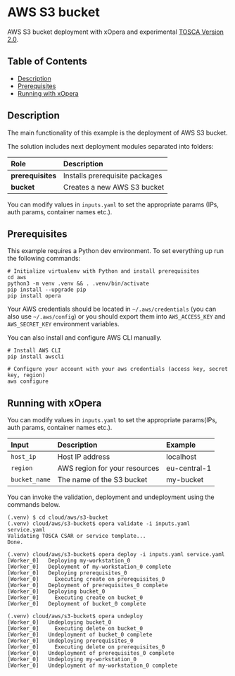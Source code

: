 # AWS S3 bucket
AWS S3 bucket deployment with xOpera and experimental [TOSCA Version 2.0](https://docs.oasis-open.org/tosca/TOSCA/v2.0/TOSCA-v2.0.html).

## Table of Contents
  - [Description](#description)
  - [Prerequisites](#prerequisites)
  - [Running with xOpera](#running-with-xopera)

## Description
The main functionality of this example is the deployment of AWS S3 bucket.

The solution includes next deployment modules separated into folders:

| Role | Description |
|:-------------|:-------------|
| **prerequisites** | Installs prerequisite packages |
| **bucket** | Creates a new AWS S3 bucket |

You can modify values in `inputs.yaml` to set the appropriate params (IPs, auth params, container names etc.).

## Prerequisites
This example requires a Python dev environment. To set everything up run the following commands:

```console
# Initialize virtualenv with Python and install prerequisites
cd aws
python3 -m venv .venv && . .venv/bin/activate
pip install --upgrade pip
pip install opera
```

Your AWS credentials should be located in `~/.aws/credentials` (you can also use `~/.aws/config`) or you should export
them into `AWS_ACCESS_KEY` and `AWS_SECRET_KEY` environment variables.

You can also install and configure AWS CLI manually.

```console
# Install AWS CLI
pip install awscli

# Configure your account with your aws credentials (access key, secret key, region)
aws configure
```

## Running with xOpera
You can modify values in `inputs.yaml` to set the appropriate params(IPs, auth params, container names etc.).

| Input | Description | Example |
|:-------------|:-------------|:-------------|
| `host_ip` | Host IP address | localhost |
| `region` | AWS region for your resources | eu-central-1 |
| `bucket_name` | The name of the S3 bucket| my-bucket |

You can invoke the validation, deployment and undeployment using the commands below.

```console
(.venv) $ cd cloud/aws/s3-bucket
(.venv) cloud/aws/s3-bucket$ opera validate -i inputs.yaml service.yaml
Validating TOSCA CSAR or service template...
Done.

(.venv) cloud/aws/s3-bucket$ opera deploy -i inputs.yaml service.yaml
[Worker_0]   Deploying my-workstation_0
[Worker_0]   Deployment of my-workstation_0 complete
[Worker_0]   Deploying prerequisites_0
[Worker_0]     Executing create on prerequisites_0
[Worker_0]   Deployment of prerequisites_0 complete
[Worker_0]   Deploying bucket_0
[Worker_0]     Executing create on bucket_0
[Worker_0]   Deployment of bucket_0 complete

(.venv) cloud/aws/s3-bucket$ opera undeploy
[Worker_0]   Undeploying bucket_0
[Worker_0]     Executing delete on bucket_0
[Worker_0]   Undeployment of bucket_0 complete
[Worker_0]   Undeploying prerequisites_0
[Worker_0]     Executing delete on prerequisites_0
[Worker_0]   Undeployment of prerequisites_0 complete
[Worker_0]   Undeploying my-workstation_0
[Worker_0]   Undeployment of my-workstation_0 complete
```
